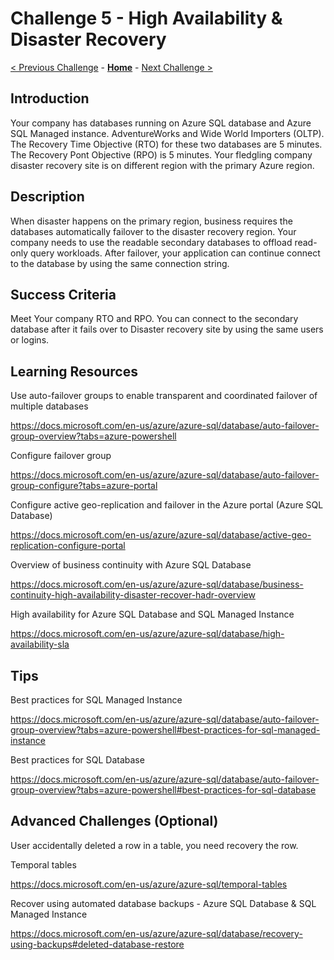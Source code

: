# Challenge 5 - High Availability & Disaster Recovery

[< Previous Challenge](./Challenge04.md) - **[Home](../../README.md)** - [Next Challenge >](./Challenge06.md)

## Introduction 
Your company has databases running on Azure SQL database and Azure SQL Managed instance. AdventureWorks and Wide World Importers (OLTP). The Recovery Time Objective (RTO) for these two databases are 5 minutes. The Recovery Pont Objective (RPO) is 5 minutes. Your fledgling company disaster recovery site is on different region with the primary Azure region. 

## Description
When disaster happens on the primary region, business requires the databases automatically failover to the disaster recovery region. Your company needs to use the readable secondary databases to offload read-only query workloads. After failover, your application can continue connect to the database by using the same connection string.

## Success Criteria
Meet Your company RTO and RPO. You can connect to the secondary database after it fails over to Disaster recovery site by using the same users or logins. 

## Learning Resources
Use auto-failover groups to enable transparent and coordinated failover of multiple databases 

https://docs.microsoft.com/en-us/azure/azure-sql/database/auto-failover-group-overview?tabs=azure-powershell

Configure failover group  

https://docs.microsoft.com/en-us/azure/azure-sql/database/auto-failover-group-configure?tabs=azure-portal

Configure active geo-replication and failover in the Azure portal (Azure SQL Database) 

https://docs.microsoft.com/en-us/azure/azure-sql/database/active-geo-replication-configure-portal

Overview of business continuity with Azure SQL Database

https://docs.microsoft.com/en-us/azure/azure-sql/database/business-continuity-high-availability-disaster-recover-hadr-overview

High availability for Azure SQL Database and SQL Managed Instance

https://docs.microsoft.com/en-us/azure/azure-sql/database/high-availability-sla

## Tips
Best practices for SQL Managed Instance

https://docs.microsoft.com/en-us/azure/azure-sql/database/auto-failover-group-overview?tabs=azure-powershell#best-practices-for-sql-managed-instance

Best practices for SQL Database 

https://docs.microsoft.com/en-us/azure/azure-sql/database/auto-failover-group-overview?tabs=azure-powershell#best-practices-for-sql-database

## Advanced Challenges (Optional)

User accidentally deleted a row in a table, you need recovery the row. 

Temporal tables

https://docs.microsoft.com/en-us/azure/azure-sql/temporal-tables

Recover using automated database backups - Azure SQL Database & SQL Managed Instance

https://docs.microsoft.com/en-us/azure/azure-sql/database/recovery-using-backups#deleted-database-restore


